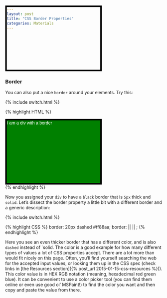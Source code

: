 ```yaml
---
layout: post
title: "CSS Border Properties"
categories: Materials
---
```


### Border
You can also put a nice `border` around your elements. Try this:

{% include switch.html %}

{% highlight HTML %}
<head>
<!-- ... -->
  <style>
    div {
      color: white;
      background-color: green;
      width: 300px;
      height: 200px;
      font-family: sans-serif;
      border: 5px solid black;
    }
  </style>
</head>
<body>
  <div>I am a div with a border</div>
</body>
{% endhighlight %}

Now you assigned your `div` to have a `black` border that is `5px` thick and `solid`. Let’s dissect the border property a little bit with a different border and a generic description:

{% include switch.html %}

{% highlight CSS %}
border: 20px dashed #ff88aa;
border: <line-width> || <line-style> || <color>;
{% endhighlight %}

Here you see an even thicker border that has a different color, and is also `dashed` instead of `solid. The color is a good example for how many different types of values a lot of CSS properties accept. There are a lot more than would fit nicely on this page. Often, you’ll find yourself searching the web for the accepted input values, or looking them up in the CSS spec (check links in [the Resources section]({% post_url 2015-01-15-css-resources %})). This color value is in HEX RGB notation (meaning, hexadecimal red green blue). It can be convenient to use a color picker tool (you can find them online or even use good ol’ MSPaint!) to find the color you want and then copy and paste the value from there.
